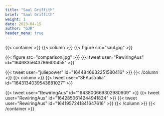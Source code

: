 ```yaml
---
title: "Saul Griffith"
brief: "Saul Griffith"
weight: 1 
date: 2023-04-15
author: "GJR"
header_menu: true
---  
```



  {{< container >}}
{{< column >}} 
{{< figure src="saul.jpg"   >}}

{{< figure src="comparison.jpg"   >}}
{{< tweet user="RewiringAus" id="1646835643786600455" >}}

{{< tweet user="juliepower" id="1644846632251580416" >}} 
{{< /column >}}
{{< column >}}
 {{< tweet user="SEAustralia" id="1643134039543681027" >}}
  
{{< tweet user="RewiringAus" id="1643800669302980609" >}}
  {{< tweet user="RewiringAus" id="1642850614244941824" >}}
  {{< tweet user="RewiringAus" id="1641957241841647616" >}}
{{< /column >}}
{{< /container >}}



 
